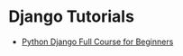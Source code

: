 # Django Tutorials

* [Python Django Full Course for Beginners](python-django-full-course-beginners.md)